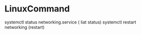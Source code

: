 # LinuxCommand
systemctl status networking.service ( liat status)
systemctl restart networking (restart)
